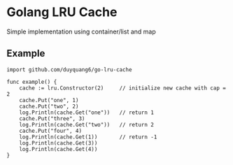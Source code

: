 # Golang LRU Cache

Simple implementation using container/list and map 

## Example 
```
import github.com/duyquang6/go-lru-cache

func example() {
	cache := lru.Constructor(2)     // initialize new cache with cap = 2
	cache.Put("one", 1)   
	cache.Put("two", 2)
	log.Println(cache.Get("one"))   // return 1
	cache.Put("three", 3)
	log.Println(cache.Get("two"))   // return 2
	cache.Put("four", 4)
	log.Println(cache.Get(1))       // return -1
	log.Println(cache.Get(3))
	log.Println(cache.Get(4))
}
```